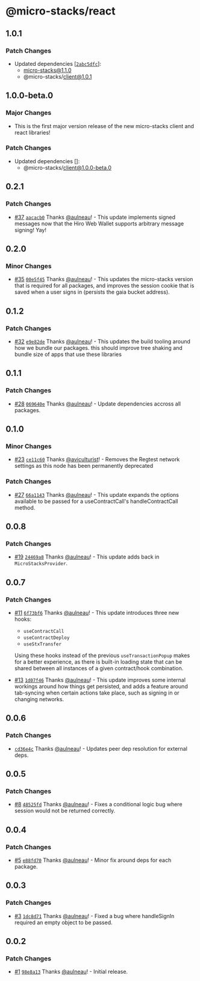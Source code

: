 # @micro-stacks/react

## 1.0.1

### Patch Changes

- Updated dependencies [[`2abc5dfc`](https://github.com/fungible-systems/micro-stacks/commit/2abc5dfc6a825e22cbacd9d27cac3eace8363456)]:
  - micro-stacks@1.1.0
  - @micro-stacks/client@1.0.1

## 1.0.0-beta.0

### Major Changes

- This is the first major version release of the new micro-stacks client and react libraries!

### Patch Changes

- Updated dependencies []:
  - @micro-stacks/client@1.0.0-beta.0

## 0.2.1

### Patch Changes

- [#37](https://github.com/fungible-systems/micro-stacks-react/pull/37) [`aacacb0`](https://github.com/fungible-systems/micro-stacks-react/commit/aacacb0c034a404ace301f3c054b6a73df872050) Thanks [@aulneau](https://github.com/aulneau)! - This update implements signed messages now that the Hiro Web Wallet supports arbitrary message signing! Yay!

## 0.2.0

### Minor Changes

- [#35](https://github.com/fungible-systems/micro-stacks-react/pull/35) [`00e5f45`](https://github.com/fungible-systems/micro-stacks-react/commit/00e5f457c2abdccecdb2235dfa8fd0cdb8bbe6c7) Thanks [@aulneau](https://github.com/aulneau)! - This updates the micro-stacks version that is required for all packages, and improves the session cookie that is saved when a user signs in (persists the gaia bucket address).

## 0.1.2

### Patch Changes

- [#32](https://github.com/fungible-systems/micro-stacks-react/pull/32) [`e9e82de`](https://github.com/fungible-systems/micro-stacks-react/commit/e9e82de7848817bf2b53e3e24e6bc13c2879f6e6) Thanks [@aulneau](https://github.com/aulneau)! - This updates the build tooling around how we bundle our packages. this should improve tree shaking and bundle size of apps that use these libraries

## 0.1.1

### Patch Changes

- [#28](https://github.com/fungible-systems/micro-stacks-react/pull/28) [`069640e`](https://github.com/fungible-systems/micro-stacks-react/commit/069640e8114fa478c36942a3f1424fed21353edc) Thanks [@aulneau](https://github.com/aulneau)! - Update dependencies accross all packages.

## 0.1.0

### Minor Changes

- [#23](https://github.com/fungible-systems/micro-stacks-react/pull/23) [`ce11c60`](https://github.com/fungible-systems/micro-stacks-react/commit/ce11c60582b598436918ca28c66afb520c1db50b) Thanks [@aviculturist](https://github.com/aviculturist)! - Removes the Regtest network settings as this node has been permanently deprecated

### Patch Changes

- [#27](https://github.com/fungible-systems/micro-stacks-react/pull/27) [`66a1143`](https://github.com/fungible-systems/micro-stacks-react/commit/66a11435f29219b0048ed9734218ec2e54e9595f) Thanks [@aulneau](https://github.com/aulneau)! - This update expands the options available to be passed for a useContractCall's handleContractCall method.

## 0.0.8

### Patch Changes

- [#19](https://github.com/fungible-systems/micro-stacks-react/pull/19) [`24469a8`](https://github.com/fungible-systems/micro-stacks-react/commit/24469a8b7cb144ef60649fbcb31663728fd171c0) Thanks [@aulneau](https://github.com/aulneau)! - This update adds back in `MicroStacksProvider`.

## 0.0.7

### Patch Changes

- [#11](https://github.com/fungible-systems/micro-stacks-react/pull/11) [`6f73bf6`](https://github.com/fungible-systems/micro-stacks-react/commit/6f73bf6db66cdf58ff772747e0c5fa488bbb85f9) Thanks [@aulneau](https://github.com/aulneau)! - This update introduces three new hooks:

  - `useContractCall`
  - `useContractDeploy`
  - `useStxTransfer`

  Using these hooks instead of the previous `useTransactionPopup` makes for a better experience, as there is built-in loading state that can be shared between all instances of a given contract/hook combination.

* [#13](https://github.com/fungible-systems/micro-stacks-react/pull/13) [`1d07f46`](https://github.com/fungible-systems/micro-stacks-react/commit/1d07f46b918ee1511943d7657b5db0d5af8138cb) Thanks [@aulneau](https://github.com/aulneau)! - This update improves some internal workings around how things get persisted, and adds a feature around tab-syncing when certain actions take place, such as signing in or changing networks.

## 0.0.6

### Patch Changes

- [`cd36e4c`](https://github.com/fungible-systems/micro-stacks-react/commit/cd36e4c6f6e24119006d37986ee7e56d7f0e9896) Thanks [@aulneau](https://github.com/aulneau)! - Updates peer dep resolution for external deps.

## 0.0.5

### Patch Changes

- [#8](https://github.com/fungible-systems/micro-stacks-react/pull/8) [`48525fd`](https://github.com/fungible-systems/micro-stacks-react/commit/48525fd0edd7a43baf7df8524a9c1119a95ebd70) Thanks [@aulneau](https://github.com/aulneau)! - Fixes a conditional logic bug where session would not be returned correctly.

## 0.0.4

### Patch Changes

- [#5](https://github.com/fungible-systems/micro-stacks-react/pull/5) [`e88fd70`](https://github.com/fungible-systems/micro-stacks-react/commit/e88fd7089c33334e323054dc26a6429216ee72a0) Thanks [@aulneau](https://github.com/aulneau)! - Minor fix around deps for each package.

## 0.0.3

### Patch Changes

- [#3](https://github.com/fungible-systems/micro-stacks-react/pull/3) [`1dc8d71`](https://github.com/fungible-systems/micro-stacks-react/commit/1dc8d71ac4e7c04403bc918ccf72a2851440fb2d) Thanks [@aulneau](https://github.com/aulneau)! - Fixed a bug where handleSignIn required an empty object to be passed.

## 0.0.2

### Patch Changes

- [#1](https://github.com/fungible-systems/micro-stacks-react/pull/1) [`98e8a13`](https://github.com/fungible-systems/micro-stacks-react/commit/98e8a1397854767471334d20462c05640ce9ae69) Thanks [@aulneau](https://github.com/aulneau)! - Initial release.
